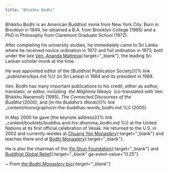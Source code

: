 ```yaml
---
title: "Bhikkhu Bodhi"
---
```


Bhikkhu Bodhi is an American Buddhist monk from New York City. Born in Brooklyn in 1944, he obtained a B.A. from Brooklyn College (1966) and a PhD in Philosophy from Claremont Graduate School (1972).

After completing his university studies, he immediately came to Sri Lanka where he received novice ordination in 1972 and full ordination in 1973, both under the late [Ven. Ananda Maitreya](http://www.accesstoinsight.org/lib/authors/bodhi/bam.html){:target="_blank"}, the leading Sri Lankan scholar-monk at the time.

He was appointed editor of the [Buddhist Publication Society]({% link _publishers/bps.md %}) (in Sri Lanka) in 1984 and its president in 1988.

Ven. Bodhi has many important publications to his credit, either as author, translator, or editor, including  *the Majjhima Nikaya*  (co-translated with Ven. Bhikkhu Nanamoli) (1995), *The Connected Discourses of the Buddha* (2000), and [*In the Buddha’s Words*]({% link _content/monographs/in-the-buddhas-words_bodhi.md %}) (2005).

In May 2000 he gave [the keynote address]({% link _content/booklets/buddha-and-his-dhamma_bodhi.md %}) at the United Nations at its first official celebration of Vesak. He returned to the U.S. in 2002 and currently resides at [Chuang Yen Monastery](http://www.baus.org/){:target="_blank"} and teaches there and at [Bodhi Monastery](https://bodhimonastery.org/){:target="_blank"}.

He is also the chairman of the [Yin Shun Foundation](http://yinshun.org/){:target="_blank"} and [Buddhist Global Relief](https://www.buddhistglobalrelief.org/){:target="_blank" ga-event-value="0.25"}.

*~ From [the Bodhi Monastery bio](https://bodhimonastery.org/ven-bhikkhu-bodhi.html){:target="_blank"}*
